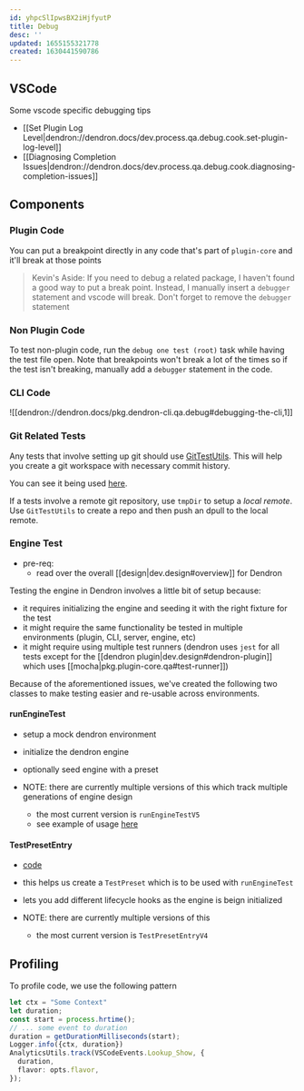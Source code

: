 ```yaml
---
id: yhpcSlIpwsBX2iHjfyutP
title: Debug
desc: ''
updated: 1655155321778
created: 1630441590786
---
```


## VSCode
Some vscode specific debugging tips

- [[Set Plugin Log Level|dendron://dendron.docs/dev.process.qa.debug.cook.set-plugin-log-level]]
- [[Diagnosing Completion Issues|dendron://dendron.docs/dev.process.qa.debug.cook.diagnosing-completion-issues]]

## Components

### Plugin Code

You can put a breakpoint directly in any code that's part of `plugin-core` and it'll break at those points

> Kevin's Aside: If you need to debug a related package, I haven't found a good way to put a break point. Instead, I manually insert a `debugger` statement and vscode will break. Don't forget to remove the `debugger` statement 

### Non Plugin Code

To test non-plugin code, run the `debug one test (root)` task while having the test file open. Note that breakpoints won't break a lot of the times so if the test isn't breaking, manually add a `debugger` statement in the code. 

### CLI Code

![[dendron://dendron.docs/pkg.dendron-cli.qa.debug#debugging-the-cli,1]]

### Git Related Tests

Any tests that involve setting up git should use [GitTestUtils](https://github.com/dendronhq/dendron/blob/master/packages/engine-test-utils/src/utils/git.ts). This will help you create a git workspace with necessary commit history. 

You can see it being used [here](https://github.com/dendronhq/dendron/blob/master/packages/engine-test-utils/src/__tests__/engine-server/workspace.spec.ts).

If a tests involve a remote git repository, use `tmpDir` to setup a *local remote*. Use `GitTestUtils` to create a repo and then push an dpull to the local remote.

### Engine Test

- pre-req:
  - read over the overall [[design|dev.design#overview]] for Dendron 

Testing the engine in Dendron involves a little bit of setup because:

- it requires initializing the engine and seeding it with the right fixture for the test
- it might require the same functionality be tested in multiple environments (plugin, CLI, server, engine, etc)
- it might require using multiple test runners (dendron uses `jest` for all tests except for the [[dendron plugin|dev.design#dendron-plugin]] which uses [[mocha|pkg.plugin-core.qa#test-runner]])

Because of the aforementioned issues, we've created the following two classes to make testing easier and re-usable across environments.

#### runEngineTest

- setup a mock dendron environment

- initialize the dendron engine

- optionally seed engine with a preset

- NOTE: there are currently multiple versions of this which track multiple generations of engine design
  - the most current version is `runEngineTestV5`
  - see example of usage [here](https://github.com/dendronhq/dendron/blob/master/packages/engine-test-utils/src/__tests__/site.spec.ts#L84:L84)

#### TestPresetEntry

- [code](https://github.com/dendronhq/dendron/blob/master/packages/common-test-utils/src/utilsv2.ts#L48:L48)

- this helps us create a `TestPreset` which is to be used with `runEngineTest`

- lets you add different lifecycle hooks as the engine is beign initialized

- NOTE: there are currently multiple versions of this
  - the most current version is `TestPresetEntryV4`


## Profiling

To profile code, we use the following pattern

```ts
let ctx = "Some Context"
let duration;
const start = process.hrtime();
// ... some event to duration
duration = getDurationMilliseconds(start);
Logger.info({ctx, duration})
AnalyticsUtils.track(VSCodeEvents.Lookup_Show, {
  duration,
  flavor: opts.flavor,
});
```
